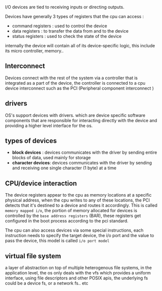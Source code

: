 I/O devices are tied to receiving inputs or directing outputs.

Devices have generally 3 types of registers that the cpu can access :

- command registers : used to control the device
- data registers : to transfer the data from and to the device
- status registers : used to check the state of the device

internally the device will contain all of its device-specific logic, this include its micro controller, memory..

## Interconnect

Devices connect with the rest of the system via a controller that is integrated as a part of the device, the controller is connected to a cpu device interconnect such as the PCI (Peripheral component interconnect )

## drivers

OS's support devices with drivers. which are device specific software components that are responsible for interacting directly with the device and providing a higher level interface for the os.

## types of devices

- **block devices** : devices communicates with the driver by sending entire blocks of data, used mainly for storage
- **character devices**: devices communicates with the driver by sending and receiving one single character (1 byte) at a time

## CPU/device interaction

The device registers appear to the cpu as memory locations at a specific physical address, when the cpu writes to any of these locations, the PCI detects that it's destined to a device and routes it accordingly.
This is called `memory mapped i/o`, the portion of memory allocated for devices is controlled by the `base address registers` (BAR), these registers get configured in the boot process according to the pci standard.

The cpu can also access devices via some special instructions, each instruction needs to specify the target device, the i/o port and the value to pass the device, this model is called `i/o port model`

## virtual file system

a layer of abstraction on top of multiple heterogenous file systems, in the application level, the os only deals with the vfs which provides a uniform interface, using file descriptors and other POSIX apis, the underlying fs could be a device fs, or a network fs.. etc
